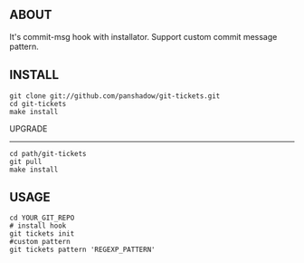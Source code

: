 ABOUT
-----

It's commit-msg hook with installator. Support custom commit message pattern.


INSTALL
-------

    git clone git://github.com/panshadow/git-tickets.git
    cd git-tickets
    make install

UPGRADE
_______

    cd path/git-tickets
    git pull
    make install


USAGE
-----

    cd YOUR_GIT_REPO
    # install hook
    git tickets init
    #custom pattern
    git tickets pattern 'REGEXP_PATTERN'
